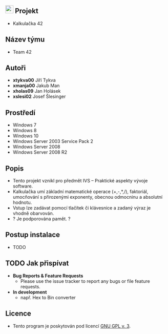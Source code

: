 ## <img src="https://raw.githubusercontent.com/jakubman1/Calculator/master/src/calculator.ico?token=AjRiP7ct0dToOhJmjQWf8Y8_x3bvkhhqks5a4aamwA%3D%3D" width="25" height="25" /> Projekt
- Kalkulačka 42

## Název týmu
- Team 42

## Autoři
- **xtykva00** Jiří Tykva
- **xmanja00** Jakub Man
- **xholas09** Jan Holásek
- **xslesi02** Josef Šlesinger

## Prostředí
- Windows 7
- Windows 8
- Windows 10
- Windows Server 2003 Service Pack 2
- Windows Server 2008
- Windows Server 2008 R2

## Popis
- Tento projekt vznikl pro předmět IVS – Praktické aspekty vývoje software.
- Kalkulačka umí základní matematické operace (+,-,*,/), faktoriál, umocňování s přirozenými exponenty, obecnou odmocninu a absolutní hodnotu.
- Vstup lze zadávat pomocí tlačítek či klávesnice a zadaný výraz je vhodně obarvován.
- ? Je podporována pamět. ? 

## Postup instalace
- TODO

## TODO Jak přispívat
- **Bug Reports & Feature Requests**  
  - Please use the issue tracker to report any bugs or file feature requests.
- **In development**
  - např. Hex to Bin converter

## Licence
- Tento program je poskytován pod licencí [GNU GPL v. 3](https://github.com/jakubman1/Calculator/blob/master/LICENSE.md).